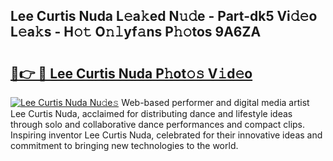 ## Lee Curtis Nuda L𝚎a𝚔ed N𝚞𝚍e - Part-dk5 Vi𝚍𝚎o L𝚎a𝚔s - H𝚘𝚝 O𝚗𝚕yf𝚊ns P𝚑𝚘tos 9A6ZA

# <h2><a href="http://kf3k5tp.oniu.top/?m=Lee+Curtis+Nuda">🔗👉 🔴 Lee Curtis Nuda P𝚑ot𝚘𝚜 V𝚒d𝚎o</a></h2>

[![Lee Curtis Nuda Nu𝚍e𝚜](https://i.imgur.com/0qMVB7G.gif)](http://kf3k5tp.oniu.top/?m=Lee+Curtis+Nuda)
Web-based performer and digital media artist Lee Curtis Nuda, acclaimed for distributing dance and lifestyle ideas through solo and collaborative dance performances and compact clips. Inspiring inventor Lee Curtis Nuda, celebrated for their innovative ideas and commitment to bringing new technologies to the world.  
